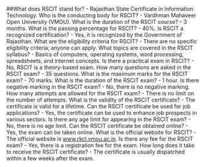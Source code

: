 ##What does RSCIT stand for? -
Rajasthan State Certificate in Information Technology.
Who is the conducting body for RSCIT? - Vardhman Mahaveer Open University (VMOU).
What is the duration of the RSCIT course? - 3 months.
What is the passing percentage for RSCIT? - 40%.
Is RSCIT a recognized certification? - Yes, it is recognized by the Government of Rajasthan.
What are the eligibility criteria for RSCIT? - There are no specific eligibility criteria; anyone can apply.
What topics are covered in the RSCIT syllabus? - Basics of computers, operating systems, word processing, spreadsheets, and internet concepts.
Is there a practical exam in RSCIT? - No, RSCIT is a theory-based exam.
How many questions are asked in the RSCIT exam? - 35 questions.
What is the maximum marks for the RSCIT exam? - 70 marks.
What is the duration of the RSCIT exam? - 1 hour.
Is there negative marking in the RSCIT exam? - No, there is no negative marking.
How many attempts are allowed for the RSCIT exam? - There is no limit on the number of attempts.
What is the validity of the RSCIT certificate? - The certificate is valid for a lifetime.
Can the RSCIT certificate be used for job applications? - Yes, the certificate can be used to enhance job prospects in various sectors.
Is there any age limit for appearing in the RSCIT exam? - No, there is no age limit.
Can the RSCIT certificate be obtained online? - Yes, the exam can be taken online.
What is the official website for RSCIT? - The official website is www.rkcl.vmou.ac.in.
Is there any fee for the RSCIT exam? - Yes, there is a registration fee for the exam.
How long does it take to receive the RSCIT certificate? - The certificate is usually dispatched within a few weeks after the exam.
